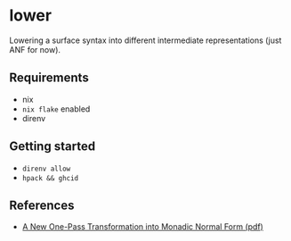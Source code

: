 # lower

Lowering a surface syntax into different intermediate representations (just ANF for now).

## Requirements

- nix
- `nix flake` enabled
- direnv

## Getting started

- `direnv allow`
- `hpack && ghcid`

## References

- [A New One-Pass Transformation into Monadic Normal Form (pdf)](https://www.brics.dk/RS/02/52/BRICS-RS-02-52.pdf)
